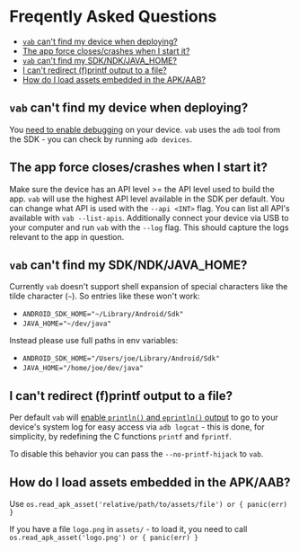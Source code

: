 # Freqently Asked Questions

- [`vab` can't find my device when deploying?](#vab-cant-find-my-device-when-deploying)
- [The app force closes/crashes when I start it?](#the-app-force-closescrashes-when-i-start-it)
- [`vab` can't find my SDK/NDK/JAVA_HOME?](#vab-cant-find-my-SDKNDKJAVA_HOME)
- [I can't redirect (f)printf output to a file?](#i-cant-redirect-fprintf-output-to-a-file)
- [How do I load assets embedded in the APK/AAB?](#how-do-i-load-assets-embedded-in-the-apkaab)

## `vab` can't find my device when deploying?

You [need to enable debugging](https://developer.android.com/studio/command-line/adb#Enabling) on your device.
`vab` uses the `adb` tool from the SDK - you can check by running `adb devices`.

## The app force closes/crashes when I start it?

Make sure the device has an API level >= the API level used to build the app.
`vab` will use the highest API level available in the SDK per default. You can change
what API is used with the `--api <INT>` flag.
You can list all API's available with `vab --list-apis`.
Additionally connect your device via USB to your computer and run `vab` with the `--log` flag.
This should capture the logs relevant to the app in question.

## `vab` can't find my SDK/NDK/JAVA_HOME?

Currently `vab` doesn't support shell expansion of special
characters like the tilde character (`~`). So entries like these won't work:
* `ANDROID_SDK_HOME="~/Library/Android/Sdk"`
* `JAVA_HOME="~/dev/java"`

Instead please use full paths in env variables:
* `ANDROID_SDK_HOME="/Users/joe/Library/Android/Sdk"`
* `JAVA_HOME="/home/joe/dev/java"`

## I can't redirect (f)printf output to a file?

Per default `vab` will [enable `println()` and `eprintln()` output](https://github.com/vlang/v/blob/242b99340dec16ca8edb9f4392c873033162c242/thirdparty/sokol/sokol_v.pre.h#L1) to go to your device's system log
for easy access via `adb logcat` - this is done, for simplicity,
by redefining the C functions `printf` and `fprintf`.

To disable this behavior you can pass the `--no-printf-hijack` to `vab`.

## How do I load assets embedded in the APK/AAB?

Use `os.read_apk_asset('relative/path/to/assets/file') or { panic(err) }`

If you have a file `logo.png` in `assets/` - to load it, you need to call
`os.read_apk_asset('logo.png') or { panic(err) }`
